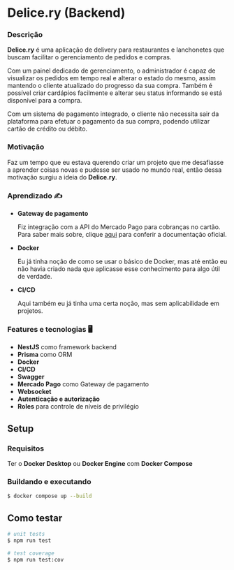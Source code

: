# Delice.ry (Backend)

### Descrição

**Delice.ry** é uma aplicação de delivery para restaurantes e lanchonetes que buscam facilitar o gerenciamento de pedidos e compras.

Com um painel dedicado de gerenciamento, o administrador é capaz de visualizar os pedidos em tempo real e alterar o estado do mesmo, assim mantendo o cliente atualizado do progresso da sua compra. Também é possível criar cardápios facilmente e alterar seu status informando se está disponível para a compra.

Com um sistema de pagamento integrado, o cliente não necessita sair da plataforma para efetuar o pagamento da sua compra, podendo utilizar cartão de crédito ou débito.

### Motivação

Faz um tempo que eu estava querendo criar um projeto que me desafiasse a aprender coisas novas e pudesse ser usado no mundo real, então dessa motivação surgiu a ideia do **Delice.ry**.

### Aprendizado ✍️

- **Gateway de pagamento**

  Fiz integração com a API do Mercado Pago para cobranças no cartão. Para saber mais sobre, clique [aqui](https://www.mercadopago.com.br/developers/pt) para conferir a documentação oficial.

- **Docker**

  Eu já tinha noção de como se usar o básico de Docker, mas até então eu não havia criado nada que aplicasse esse conhecimento para algo útil de verdade.

- **CI/CD**

  Aqui também eu já tinha uma certa noção, mas sem aplicabilidade em projetos.

### Features e tecnologias 🖥️

- **NestJS** como framework backend
- **Prisma** como ORM
- **Docker**
- **CI/CD**
- **Swagger**
- **Mercado Pago** como Gateway de pagamento
- **Websocket**
- **Autenticação e autorização**
- **Roles** para controle de níveis de privilégio

## Setup

### Requisitos

Ter o **Docker Desktop** ou **Docker Engine** com **Docker Compose**

### Buildando e executando

```bash
$ docker compose up --build
```

## Como testar

```bash
# unit tests
$ npm run test

# test coverage
$ npm run test:cov
```
